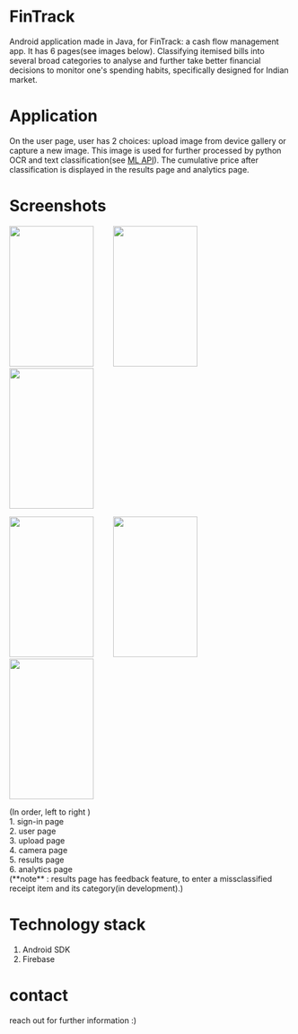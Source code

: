 # FinTrack
Android application made in Java, for FinTrack: a cash flow management app. It has 6 pages(see images below). Classifying itemised bills into several broad categories to analyse and further take better financial decisions to monitor one's spending habits, specifically designed for Indian market. 

# Application
On the user page, user has 2 choices: upload image from device gallery or capture a new image. This image is used for further processed by python OCR and text classification(see [ML API](https://github.com/ssandra102/Machine-Learning-API)). The cumulative price after classification is displayed in the results page and analytics page.

# Screenshots
<p align="left">
<img src ="https://github.com/ssandra102/FinTrack/assets/72643907/1bb32434-6f40-4e89-b48d-8a6e7cfb72a1" width="150" height="250">
&nbsp; &nbsp; &nbsp; &nbsp;
<img src ="https://github.com/ssandra102/FinTrack/assets/72643907/74762cc5-0923-42ef-bfbb-be2faa9ee793" width="150" height="250">
&nbsp; &nbsp; &nbsp; &nbsp;
<img src="https://github.com/ssandra102/FinTrack/assets/72643907/84d965f2-0ec9-4def-9258-9b77daf78bed" width="150" height="250">
</p>

<p align="left">
<img src="https://github.com/ssandra102/FinTrack/assets/72643907/63c5a620-de65-4aab-bc75-22ad2328466f" width="150" height="250">
&nbsp; &nbsp; &nbsp; &nbsp;
<img src="https://github.com/ssandra102/FinTrack/assets/72643907/d92a2e16-578b-45fe-af40-7ed5940a55d4" width="150" height="250">
&nbsp; &nbsp; &nbsp; &nbsp;
<img src="https://github.com/ssandra102/FinTrack/assets/72643907/76c815e2-9116-4562-9c95-67460474d3e9" width="150" height="250">
</p>
(In order, left to right ) <br>
  1. sign-in page<br>
  2. user page<br> 
  3. upload page<br>
  4. camera page<br>
  5. results page<br>
  6. analytics page<br>
(**note** : results page has feedback feature, to enter a missclassified receipt item and its category(in development).)<br>

# Technology stack
1. Android SDK<br>
2. Firebase<br>

# contact
reach out for further information :)
